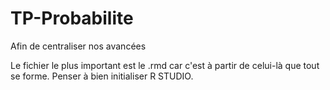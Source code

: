 # TP-Probabilite
Afin de centraliser nos avancées

Le fichier le plus important est le .rmd car c'est à partir de celui-là que tout se forme.
Penser à bien initialiser R STUDIO.
